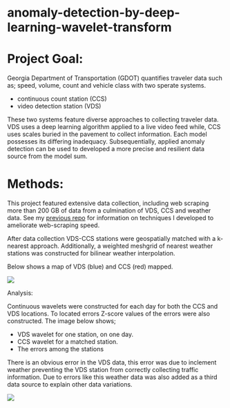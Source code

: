 # anomaly-detection-by-deep-learning-wavelet-transform

# Project Goal:
Georgia Department of Transportation (GDOT) quantifies traveler data such as; speed, volume, count and vehicle class with two sperate systems.

*	continuous count station (CCS)
* video detection station (VDS) 

These two systems feature diverse approaches to collecting traveler data. VDS uses a deep learning algorithm applied to a live video feed while, CCS uses scales buried in the pavement to collect information. Each model possesses its differing inadequacy. Subsequentially, applied anomaly detection can be used to developed a more precise and resilient data source from the model sum.

# Methods:
This project featured extensive data collection, including web scraping more than 200 GB of data from a culmination of VDS, CCS and weather data. See my [previous repo]( https://github.com/clint-kristopher-morris/synthetic-parallel-selenium/edit/main/README.md) for information on techniques I developed to ameliorate web-scraping speed. 

After data collection VDS-CCS stations were geospatially matched with a k-nearest approach. Additionally, a weighted meshgrid of nearest weather stations was constructed for bilinear weather interpolation. 

Below shows a map of VDS (blue) and CCS (red) mapped. 

![](https://i.ibb.co/NsDXrGp/VDS-CCS2s.png)

Analysis: 

Continuous wavelets were constructed for each day for both the CCS and VDS locations. To located errors Z-score values of the errors were also constructed. The image below shows;

* VDS wavelet for one station, on one day.
* CCS wavelet for a matched station.
* The errors among the stations

There is an obvious error in the VDS data, this error was due to inclement weather preventing the VDS station from correctly collecting traffic information. Due to errors like this weather data was also added as a third data source to explain other data variations.


![](https://i.ibb.co/JnDVyDK/waveletS.png)
